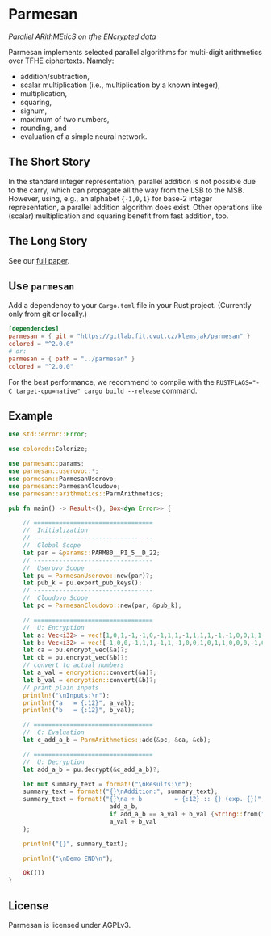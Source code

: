 
# Parmesan

*Parallel ARithMEticS on tfhe ENcrypted data*

Parmesan implements selected parallel algorithms for multi-digit arithmetics over TFHE ciphertexts. Namely:

- addition/subtraction,
- scalar multiplication (i.e., multiplication by a known integer),
- multiplication,
- squaring,
- signum,
- maximum of two numbers,
- rounding, and
- evaluation of a simple neural network.


## The Short Story

In the standard integer representation, parallel addition is not possible due to the carry, which can propagate all the way from the LSB to the MSB.
However, using, e.g., an alphabet `{-1,0,1}` for base-2 integer representation, a parallel addition algorithm does exist.
Other operations like (scalar) multiplication and squaring benefit from fast addition, too.


## The Long Story

See our [full paper](https://eprint.iacr.org/2022/067).


## Use `parmesan`

Add a dependency to your `Cargo.toml` file in your Rust project.
(Currently only from git or locally.)

```toml
[dependencies]
parmesan = { git = "https://gitlab.fit.cvut.cz/klemsjak/parmesan" }
colored = "^2.0.0"
# or:
parmesan = { path = "../parmesan" }
colored = "^2.0.0"
```

For the best performance, we recommend to compile with the `RUSTFLAGS="-C target-cpu=native" cargo build --release` command.


## Example

```rust
use std::error::Error;

use colored::Colorize;

use parmesan::params;
use parmesan::userovo::*;
use parmesan::ParmesanUserovo;
use parmesan::ParmesanCloudovo;
use parmesan::arithmetics::ParmArithmetics;

pub fn main() -> Result<(), Box<dyn Error>> {

    // =================================
    //  Initialization
    // ---------------------------------
    //  Global Scope
    let par = &params::PARM80__PI_5__D_22;
    // ---------------------------------
    //  Userovo Scope
    let pu = ParmesanUserovo::new(par)?;
    let pub_k = pu.export_pub_keys();
    // ---------------------------------
    //  Cloudovo Scope
    let pc = ParmesanCloudovo::new(par, &pub_k);

    // =================================
    //  U: Encryption
    let a: Vec<i32> = vec![1,0,1,-1,-1,0,-1,1,1,-1,1,1,1,-1,-1,0,0,1,1,0,0,0,0,-1,0,0,0,0,0,-1,0,0,];
    let b: Vec<i32> = vec![-1,0,0,-1,1,1,-1,1,-1,0,0,1,0,1,1,0,0,0,-1,0,0,1,0,0,-1,0,-1,-1,-1,1,1,0,];
    let ca = pu.encrypt_vec(&a)?;
    let cb = pu.encrypt_vec(&b)?;
    // convert to actual numbers
    let a_val = encryption::convert(&a)?;
    let b_val = encryption::convert(&b)?;
    // print plain inputs
    println!("\nInputs:\n");
    println!("a   = {:12}", a_val);
    println!("b   = {:12}", b_val);

    // =================================
    //  C: Evaluation
    let c_add_a_b = ParmArithmetics::add(&pc, &ca, &cb);

    // =================================
    //  U: Decryption
    let add_a_b = pu.decrypt(&c_add_a_b)?;

    let mut summary_text = format!("\nResults:\n");
    summary_text = format!("{}\nAddition:", summary_text);
    summary_text = format!("{}\na + b         = {:12} :: {} (exp. {})", summary_text,
                            add_a_b,
                            if add_a_b == a_val + b_val {String::from("PASS").bold().green()} else {String::from("FAIL").bold().red()},
                            a_val + b_val
    );

    println!("{}", summary_text);

    println!("\nDemo END\n");

    Ok(())
}
```


## License

Parmesan is licensed under AGPLv3.
